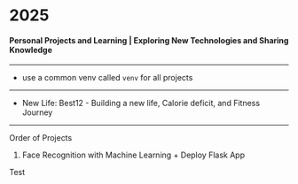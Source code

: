 # 2025
#### Personal Projects and Learning | Exploring New Technologies and Sharing Knowledge

---

- use a common venv called `venv` for all projects

--- 

- New Life: Best12 -  Building a new life, Calorie deficit, and Fitness Journey

---
Order of Projects

1. Face Recognition with Machine Learning + Deploy Flask App


Test
